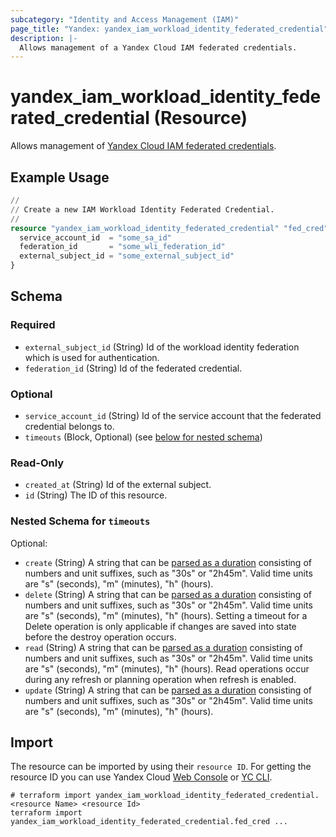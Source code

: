 ```yaml
---
subcategory: "Identity and Access Management (IAM)"
page_title: "Yandex: yandex_iam_workload_identity_federated_credential"
description: |-
  Allows management of a Yandex Cloud IAM federated credentials.
---
```


# yandex_iam_workload_identity_federated_credential (Resource)

Allows management of [Yandex Cloud IAM federated credentials](https://yandex.cloud/docs/iam/concepts/workload-identity#federated-credentials).

## Example Usage

```terraform
//
// Create a new IAM Workload Identity Federated Credential.
//
resource "yandex_iam_workload_identity_federated_credential" "fed_cred" {
  service_account_id  = "some_sa_id"
  federation_id       = "some_wli_federation_id"
  external_subject_id = "some_external_subject_id"
}
```

<!-- schema generated by tfplugindocs -->
## Schema

### Required

- `external_subject_id` (String) Id of the workload identity federation which is used for authentication.
- `federation_id` (String) Id of the federated credential.

### Optional

- `service_account_id` (String) Id of the service account that the federated credential belongs to.
- `timeouts` (Block, Optional) (see [below for nested schema](#nestedblock--timeouts))

### Read-Only

- `created_at` (String) Id of the external subject.
- `id` (String) The ID of this resource.

<a id="nestedblock--timeouts"></a>
### Nested Schema for `timeouts`

Optional:

- `create` (String) A string that can be [parsed as a duration](https://pkg.go.dev/time#ParseDuration) consisting of numbers and unit suffixes, such as "30s" or "2h45m". Valid time units are "s" (seconds), "m" (minutes), "h" (hours).
- `delete` (String) A string that can be [parsed as a duration](https://pkg.go.dev/time#ParseDuration) consisting of numbers and unit suffixes, such as "30s" or "2h45m". Valid time units are "s" (seconds), "m" (minutes), "h" (hours). Setting a timeout for a Delete operation is only applicable if changes are saved into state before the destroy operation occurs.
- `read` (String) A string that can be [parsed as a duration](https://pkg.go.dev/time#ParseDuration) consisting of numbers and unit suffixes, such as "30s" or "2h45m". Valid time units are "s" (seconds), "m" (minutes), "h" (hours). Read operations occur during any refresh or planning operation when refresh is enabled.
- `update` (String) A string that can be [parsed as a duration](https://pkg.go.dev/time#ParseDuration) consisting of numbers and unit suffixes, such as "30s" or "2h45m". Valid time units are "s" (seconds), "m" (minutes), "h" (hours).




## Import

The resource can be imported by using their `resource ID`. For getting the resource ID you can use Yandex Cloud [Web Console](https://console.yandex.cloud) or [YC CLI](https://yandex.cloud/docs/cli/quickstart).

```shell
# terraform import yandex_iam_workload_identity_federated_credential.<resource Name> <resource Id>
terraform import yandex_iam_workload_identity_federated_credential.fed_cred ...
```
